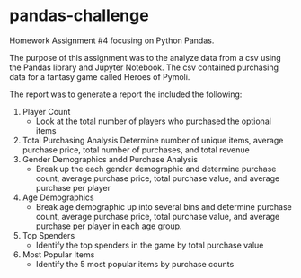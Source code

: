 # pandas-challenge
Homework Assignment #4 focusing on Python Pandas.

The purpose of this assignment was to the analyze data from a csv using the Pandas library and Jupyter Notebook. The csv contained purchasing data for a fantasy game called Heroes of Pymoli. 

The report was to generate a report the included the following:

1. Player Count
    - Look at the total number of players who purchased the optional items
2. Total Purchasing Analysis 
     Determine number of unique items, average purchase price, total number of purchases, and total revenue
3. Gender Demographics andd Purchase Analysis
    - Break up the each gender demographic and determine purchase count, average purchase price, total purchase value, and average purchase per player
4. Age Demographics
    - Break age demographic up into several bins and determine purchase count, average purchase price, total purchase value, and average purchase per player in each age group.
5. Top Spenders
    - Identify the top spenders in the game by total purchase value
6. Most Popular Items
    - Identify the 5 most popular items by purchase counts

